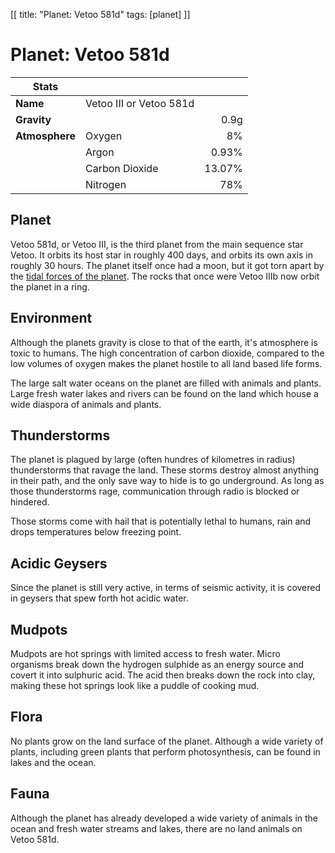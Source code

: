 [[
title: "Planet: Vetoo 581d"
tags: [planet]
]]

# Planet: Vetoo 581d

| Stats          |                |        |
| -------------- | -------------- | -----: |
| **Name**       | Vetoo III or Vetoo 581d |
| **Gravity**    |                |   0.9g |
| **Atmosphere** | Oxygen         |     8% |
|                | Argon          |  0.93% |
|                | Carbon Dioxide | 13.07% |
|                | Nitrogen       |    78% |

## Planet

Vetoo 581d, or Vetoo III, is the third planet from the main sequence
star Vetoo. It orbits its host star in roughly 400 days, and orbits
its own axis in roughly 30 hours. The planet itself once had a moon,
but it got torn apart by the
[tidal forces of the planet](https://en.wikipedia.org/wiki/Roche_limit).
The rocks that once were Vetoo IIIb now orbit the planet in a ring.

## Environment

Although the planets gravity is close to that of the earth, it's
atmosphere is toxic to humans. The high concentration of carbon
dioxide, compared to the low volumes of oxygen makes the planet
hostile to all land based life forms.

The large salt water oceans on the planet are filled with animals and
plants. Large fresh water lakes and rivers can be found on the land
which house a wide diaspora of animals and plants.

## Thunderstorms

The planet is plagued by large (often hundres of kilometres in radius)
thunderstorms that ravage the land. These storms destroy almost
anything in their path, and the only save way to hide is to go
underground. As long as those thunderstorms rage, communication
through radio is blocked or hindered.

Those storms come with hail that is potentially lethal to humans, rain
and drops temperatures below freezing point.

## Acidic Geysers

Since the planet is still very active, in terms of seismic activity,
it is covered in geysers that spew forth hot acidic water.

## Mudpots

Mudpots are hot springs with limited access to fresh water. Micro
organisms break down the hydrogen sulphide as an energy source and
covert it into sulphuric acid. The acid then breaks down the rock
into clay, making these hot springs look like a puddle of cooking
mud.

## Flora

No plants grow on the land surface of the planet. Although a wide
variety of plants, including green plants that perform photosynthesis,
can be found in lakes and the ocean.

## Fauna

Although the planet has already developed a wide variety of animals
in the ocean and fresh water streams and lakes, there are no land
animals on Vetoo 581d.
